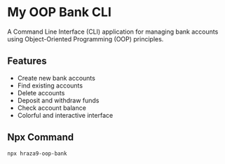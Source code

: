 # My OOP Bank CLI

A Command Line Interface (CLI) application for managing bank accounts using Object-Oriented Programming (OOP) principles.

## Features

- Create new bank accounts
- Find existing accounts
- Delete accounts
- Deposit and withdraw funds
- Check account balance
- Colorful and interactive interface

## Npx Command
```bash
npx hraza9-oop-bank
